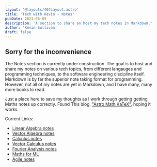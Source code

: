 ```yaml
---
layout: '@layouts/404Layout.astro'
title: 'Tech with Kevin - Notes'
pubDate: 2023-06-09
description: 'A section to share an host my tech notes in Markdown.'
author: 'Kevin Sullivan'
draft: false
---
```

## Sorry for the inconvenience

The Notes section is currently under construction. The goal is to host and share my notes on various tech topics, from different langauges and programming techniques, to the software engineering discipline itself. Markdown is by far the superior note taking format for programming. However, not all of my notes are yet in Markdown, and I have many, many more books to read.

Just a place here to save my thoughts as I work through getting getting Maths notes up correctly. Found This blog, ["Astro Math KaTeX"](https://ileumas.com/writing/2022/03/astro-math-katex/), hoping it works. 

Current Links:
+ [Linear Algebra notes](/notes/maths/linear-algebra)
+ [Vector Algebra notes](/notes/maths/vector-algebra)
+ [Calculus notes](/notes/maths/calculus)
+ [Vector Calculus notes](/notes/maths/vector-calculus)
+ [Fourier Analysis notes](/notes/maths/fourier-analysis)
+ [Maths for ML](/notes/maths/maths-for-ml)
+ [Agile notes](/notes/software-engineering/agile-good-hype-ugly)